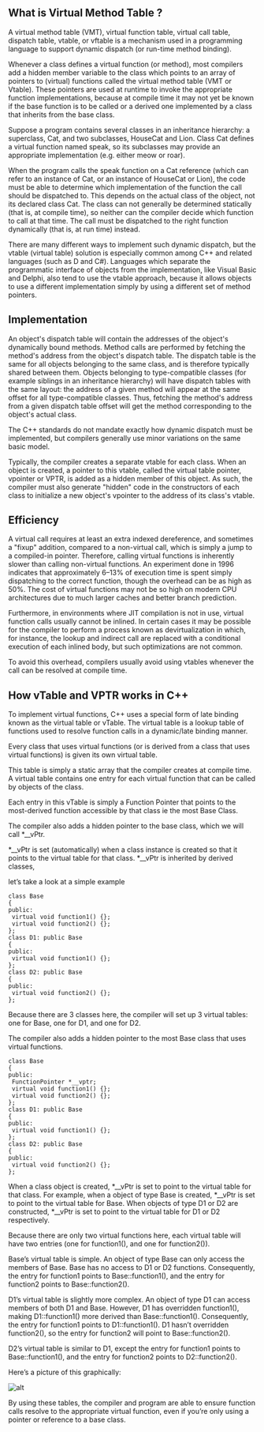 ## What is Virtual Method Table ?
A virtual method table (VMT), virtual function table, virtual call table, dispatch table, vtable, or vftable is a mechanism used in a programming language to support dynamic dispatch (or run-time method binding).

Whenever a class defines a virtual function (or method), most compilers add a hidden member variable to the class which points to an array of pointers to (virtual) functions called the virtual method table (VMT or Vtable). These pointers are used at runtime to invoke the appropriate function implementations, because at compile time it may not yet be known if the base function is to be called or a derived one implemented by a class that inherits from the base class.

Suppose a program contains several classes in an inheritance hierarchy: a superclass, Cat, and two subclasses, HouseCat and Lion. Class Cat defines a virtual function named speak, so its subclasses may provide an appropriate implementation (e.g. either meow or roar).

When the program calls the speak function on a Cat reference (which can refer to an instance of Cat, or an instance of HouseCat or Lion), the code must be able to determine which implementation of the function the call should be dispatched to. This depends on the actual class of the object, not its declared class Cat. The class can not generally be determined statically (that is, at compile time), so neither can the compiler decide which function to call at that time. The call must be dispatched to the right function dynamically (that is, at run time) instead.

There are many different ways to implement such dynamic dispatch, but the vtable (virtual table) solution is especially common among C++ and related languages (such as D and C#). Languages which separate the programmatic interface of objects from the implementation, like Visual Basic and Delphi, also tend to use the vtable approach, because it allows objects to use a different implementation simply by using a different set of method pointers.

## Implementation
An object's dispatch table will contain the addresses of the object's dynamically bound methods. Method calls are performed by fetching the method's address from the object's dispatch table. The dispatch table is the same for all objects belonging to the same class, and is therefore typically shared between them. Objects belonging to type-compatible classes (for example siblings in an inheritance hierarchy) will have dispatch tables with the same layout: the address of a given method will appear at the same offset for all type-compatible classes. Thus, fetching the method's address from a given dispatch table offset will get the method corresponding to the object's actual class.

The C++ standards do not mandate exactly how dynamic dispatch must be implemented, but compilers generally use minor variations on the same basic model.

Typically, the compiler creates a separate vtable for each class. When an object is created, a pointer to this vtable, called the virtual table pointer, vpointer or VPTR, is added as a hidden member of this object. As such, the compiler must also generate "hidden" code in the constructors of each class to initialize a new object's vpointer to the address of its class's vtable.

## Efficiency
A virtual call requires at least an extra indexed dereference, and sometimes a "fixup" addition, compared to a non-virtual call, which is simply a jump to a compiled-in pointer. Therefore, calling virtual functions is inherently slower than calling non-virtual functions. An experiment done in 1996 indicates that approximately 6–13% of execution time is spent simply dispatching to the correct function, though the overhead can be as high as 50%. The cost of virtual functions may not be so high on modern CPU architectures due to much larger caches and better branch prediction.

Furthermore, in environments where JIT compilation is not in use, virtual function calls usually cannot be inlined. In certain cases it may be possible for the compiler to perform a process known as devirtualization in which, for instance, the lookup and indirect call are replaced with a conditional execution of each inlined body, but such optimizations are not common.

To avoid this overhead, compilers usually avoid using vtables whenever the call can be resolved at compile time.

## How  vTable and VPTR works in C++
To implement virtual functions, C++ uses a special form of late binding known as the virtual table or vTable. The virtual table is a lookup table of functions used to resolve function calls in a dynamic/late binding manner.

Every class that uses virtual functions (or is derived from a class that uses virtual functions) is given its own virtual table.

This table is simply a static array that the compiler creates at compile time. A virtual table contains one entry for each virtual function that can be called by objects of the class.

Each entry in this vTable is simply a Function Pointer that points to the most-derived function accessible by that class ie the most Base Class.

The compiler also adds a hidden pointer to the base class, which we will call *__vPtr.

*__vPtr is set (automatically) when a class instance is created so that it points to the virtual table for that class. *__vPtr is inherited by derived classes,

let’s take a look at a simple example

```
class Base
{
public:
 virtual void function1() {};
 virtual void function2() {};
};
class D1: public Base
{
public:
 virtual void function1() {};
};
class D2: public Base
{
public:
 virtual void function2() {};
};
```

Because there are 3 classes here, the compiler will set up 3 virtual tables: one for Base, one for D1, and one for D2.

The compiler also adds a hidden pointer to the most Base class that uses virtual functions.

```
class Base
{
public:
 FunctionPointer *__vptr;
 virtual void function1() {};
 virtual void function2() {};
};
class D1: public Base
{
public:
 virtual void function1() {};
};
class D2: public Base
{
public:
 virtual void function2() {};
};
```

When a class object is created, *__vPtr is set to point to the virtual table for that class. For example, when a object of type Base is created, *__vPtr is set to point to the virtual table for Base. When objects of type D1 or D2 are constructed, *__vPtr is set to point to the virtual table for D1 or D2 respectively.

Because there are only two virtual functions here, each virtual table will have two entries (one for function1(), and one for function2()).

Base’s virtual table is simple. An object of type Base can only access the members of Base. Base has no access to D1 or D2 functions. Consequently, the entry for function1 points to Base::function1(), and the entry for function2 points to Base::function2().

D1’s virtual table is slightly more complex. An object of type D1 can access members of both D1 and Base. However, D1 has overridden function1(), making D1::function1() more derived than Base::function1(). Consequently, the entry for function1 points to D1::function1(). D1 hasn’t overridden function2(), so the entry for function2 will point to Base::function2().

D2’s virtual table is similar to D1, except the entry for function1 points to Base::function1(), and the entry for function2 points to D2::function2().

Here’s a picture of this graphically:

![alt](http://www.learncpp.com/images/CppTutorial/Section12/VTable.gif)

By using these tables, the compiler and program are able to ensure function calls resolve to the appropriate virtual function, even if you’re only using a pointer or reference to a base class.


